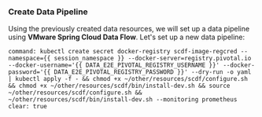 
### Create Data Pipeline

Using the previously created data resources, we will set up a data pipeline using **VMware Spring Cloud Data Flow**. Let's set up a new data pipeline:

```terminal:execute
command: kubectl create secret docker-registry scdf-image-regcred --namespace={{ session_namespace }} --docker-server=registry.pivotal.io --docker-username='{{ DATA_E2E_PIVOTAL_REGISTRY_USERNAME }}' --docker-password='{{ DATA_E2E_PIVOTAL_REGISTRY_PASSWORD }}' --dry-run -o yaml | kubectl apply -f - && chmod +x ~/other/resources/scdf/configure.sh  && chmod +x ~/other/resources/scdf/bin/install-dev.sh && source ~/other/resources/scdf/configure.sh && ~/other/resources/scdf/bin/install-dev.sh --monitoring prometheus
clear: true
```